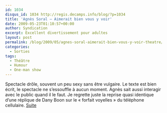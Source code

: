 ```yaml
---
id: 1034
disqus_id: 1034 http://regis.decamps.info/blog/?p=1034
title: 'Agnès Soral – Aimerait bien vous y voir'
date: 2009-05-23T01:10:57+00:00
author: Syndication
excerpt: Excellent divertissement pour adultes
layout: post
permalink: /blog/2009/05/agnes-soral-aimerait-bien-vous-y-voir-theatre/
categories:
  - Sorties
tags:
  - Théâtre
  - Humour
  - One-man show
---
```

Spectacle drôle, souvent un peu sexy sans être vulgaire. Le texte est bien écrit, le spectacle ne s’essouffle à aucun moment. Agnès sait aussi interagir avec le public quand il le faut.
Je regrette juste la reprise quasi identique d’une réplique de Dany Boon sur le « forfait voyelles » du téléphone cellulaire.
<a href="http://www.webcity.fr/wakaseoo/95476-e/avis">Suite</a>

